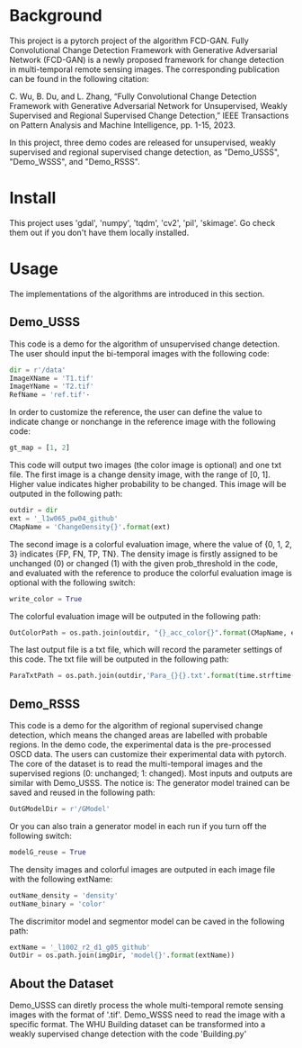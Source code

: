 # Background
This project is a pytorch project of the algorithm FCD-GAN. Fully Convolutional Change Detection Framework with Generative Adversarial Network (FCD-GAN) is a newly proposed framework for change detection in multi-temporal remote sensing images. The corresponding publication can be found in the following citation:

C. Wu, B. Du, and L. Zhang, “Fully Convolutional Change Detection Framework with Generative Adversarial Network for Unsupervised, Weakly Supervised and Regional Supervised Change Detection,” IEEE Transactions on Pattern Analysis and Machine Intelligence, pp. 1-15, 2023.

In this project, three demo codes are released for unsupervised, weakly supervised and regional supervised change detection, as "Demo_USSS", "Demo_WSSS", and "Demo_RSSS".

# Install
This project uses 'gdal', 'numpy', 'tqdm', 'cv2', 'pil', 'skimage'. Go check them out if you don't have them locally installed.

# Usage
The implementations of the algorithms are introduced in this section.

## Demo_USSS
This code is a demo for the algorithm of unsupervised change detection.
The user should input the bi-temporal images with the following code:
```python
dir = r'/data'
ImageXName = 'T1.tif'
ImageYName = 'T2.tif'
RefName = 'ref.tif'·
```
In order to customize the reference, the user can define the value to indicate change or nonchange in the reference image with the following code:
```python
gt_map = [1, 2]
```
This code will output two images (the color image is optional) and one txt file. 
The first image is a change density image, with the range of [0, 1]. Higher value indicates higher probability to be changed. This image will be outputed in the following path:
```python
outdir = dir
ext = '_l1w065_pw04_github'
CMapName = 'ChangeDensity{}'.format(ext)
```
The second image is a colorful evaluation image, where the value of {0, 1, 2, 3} indicates {FP, FN, TP, TN}. The density image is firstly assigned to be unchanged (0) or changed (1) with the given prob_threshold in the code, and evaluated with the reference to produce the colorful evaluation image is optional with the following switch:
```python
write_color = True
```
The colorful evaluation image will be outputed in the following path:
```python
OutColorPath = os.path.join(outdir, "{}_acc_color{}".format(CMapName, ext1))
```
The last output file is a txt file, which will record the parameter settings of this code. The txt file will be outputed in the following path:
```python
ParaTxtPath = os.path.join(outdir,'Para_{}{}.txt'.format(time.strftime("%b%d%H%M", time.localtime()), ext))
```
## Demo_RSSS
This code is a demo for the algorithm of regional supervised change detection, which means the changed areas are labelled with probable regions. 
In the demo code, the experimental data is the pre-processed OSCD data. The users can customize their experimental data with pytorch. The core of the dataset is to read the multi-temporal images and the supervised regions (0: unchanged; 1: changed).
Most inputs and outputs are similar with Demo_USSS.
The notice is:
The generator model trained can be saved and reused in the following path:
```python
OutGModelDir = r'/GModel'
```
Or you can also train a generator model in each run if you turn off the following switch:
```python
modelG_reuse = True
```
The density images and colorful images are outputed in each image file with the following extName:
```python
outName_density = 'density'
outName_binary = 'color'
```
The discrimitor model and segmentor model can be caved in the following path:
```python
extName = '_l1002_r2_d1_g05_github'
OutDir = os.path.join(imgDir, 'model{}'.format(extName))
```

## About the Dataset
Demo_USSS can diretly process the whole multi-temporal remote sensing images with the format of '.tif'.
Demo_WSSS need to read the image with a specific format. The WHU Building dataset can be transformed into a weakly supervised change detection with the code 'Building.py'
